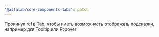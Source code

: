 ```yaml
---
'@alfalab/core-components-tabs': patch
---
```


Прокинул ref в Tab, чтобы иметь возможность отображать подсказки, например для Tooltip или Popover
